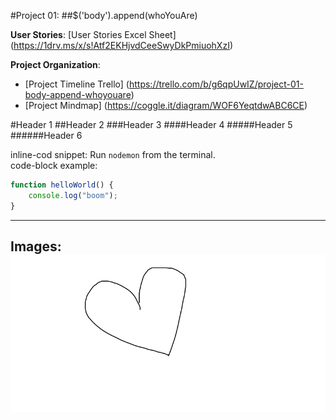 #Project 01: 
##$('body').append(whoYouAre)


__User Stories__: [User Stories Excel Sheet] (https://1drv.ms/x/s!Atf2EKHjvdCeeSwyDkPmiuohXzI)

__Project Organization__:

- [Project Timeline Trello] (https://trello.com/b/g6qpUwIZ/project-01-body-append-whoyouare)
- [Project Mindmap] (https://coggle.it/diagram/WOF6YeqtdwABC6CE)


#Header 1
##Header 2
###Header 3
####Header 4
#####Header 5
######Header 6

inline-cod snippet: Run `nodemon` from the terminal.<br>
code-block example:

```javascript
function helloWorld() {
	console.log("boom");
}
```

---
Images:
![This is an image](documentation/heart.png)
---